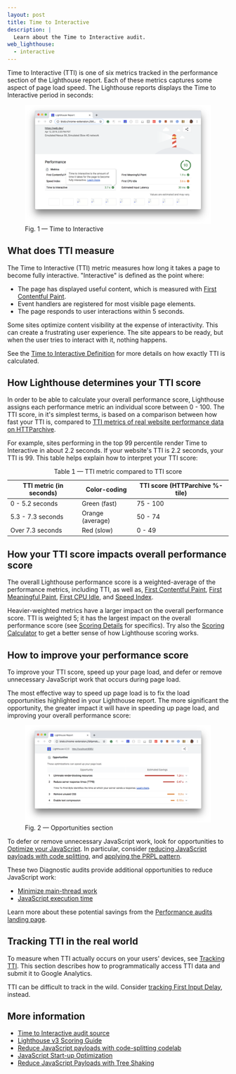 ```yaml
---
layout: post
title: Time to Interactive
description: |
  Learn about the Time to Interactive audit.
web_lighthouse:
  - interactive
---
```


Time to Interactive (TTI) is one of six metrics tracked in the performance section of the Lighthouse report.
Each of these metrics captures some aspect of page load speed.
The Lighthouse reports displays the Time to Interactive period in seconds:

<figure class="w-figure">
  <img class="w-screenshot w-screenshot--filled" src="interactive.png" alt="Lighthouse: Time to Interactive">
  <figcaption class="w-figcaption">
    Fig. 1 — Time to Interactive
  </figcaption>
</figure>

## What does TTI measure

The Time to Interactive (TTI) metric measures how long it takes a page to become fully interactive.
"Interactive" is defined as the point where:

- The page has displayed useful content, which is measured with
[First Contentful Paint](/first-contentful-paint).
- Event handlers are registered for most visible page elements.
- The page responds to user interactions within 5 seconds.

Some sites optimize content visibility at the expense of interactivity.
This can create a frustrating user experience.
The site appears to be ready, but when the user tries to interact with it, nothing happens.

See the [Time to Interactive Definition](https://github.com/WICG/time-to-interactive#definition)
for more details on how exactly TTI is calculated. 

## How Lighthouse determines your TTI score

In order to be able to calculate your overall performance score,
Lighthouse assigns each performance metric an individual score between 0 - 100.
The TTI score, in it's simplest terms,
is based on a comparison between how fast your TTI is,
compared to [TTI metrics of real website performance data on 
HTTParchive](https://httparchive.org/reports/loading-speed#ttci).

For example,
sites performing in the top 99 percentile render Time to Interactive in about 2.2 seconds.
If your website's TTI is 2.2 seconds,
your TTI is 99.
This table helps explain how to interpret your TTI score:

<div class="w-table-wrapper">
  <table>
    <thead>
      <tr>
        <th>TTI metric (in seconds)</th>
        <th>Color-coding</th>
        <th>TTI score (HTTParchive %-tile)</th>
      </tr>
    </thead>
    <tbody>
      <tr>
        <td>0 - 5.2 seconds</td>
        <td>Green (fast)</td> 
        <td>75 - 100</td>
      </tr>
      <tr>
        <td>5.3 - 7.3 seconds</td>
        <td>Orange (average)</td> 
        <td>50 - 74</td>
      </tr>
      <tr>
        <td>Over 7.3 seconds</td>
        <td>Red (slow)</td> 
        <td>0 - 49</td>
      </tr>
    </tbody>
    <caption>Table 1 — TTI metric compared to TTI score</caption>
  </table>
</div>

## How your TTI score impacts overall performance score

The overall Lighthouse performance score is a weighted-average of the performance metrics,
including TTI, as well as,
[First Contentful Paint](/first-contentful-paint),
[First Meaningful Paint](/first-meaningful-paint),
[First CPU Idle](/first-cpu-idle),
and [Speed Index](/speed-index).

Heavier-weighted metrics have a larger impact on the overall performance score.
TTI is weighted 5;
it has the largest impact on the overall performance score
(see [Scoring Details](https://docs.google.com/spreadsheets/d/1Cxzhy5ecqJCucdf1M0iOzM8mIxNc7mmx107o5nj38Eo/edit#gid=0) for specifics).
Try also the [Scoring Calculator](https://docs.google.com/spreadsheets/d/1Cxzhy5ecqJCucdf1M0iOzM8mIxNc7mmx107o5nj38Eo/edit#gid=283330180) to get a better sense of how Lighthouse scoring works.

## How to improve your performance score

To improve your TTI score,
speed up your page load,
and defer or remove unnecessary JavaScript work that occurs during page load.

The most effective way to speed up page load
is to fix the load opportunities highlighted in your Lighthouse report.
The more significant the opportunity,
the greater impact it will have in speeding up page load,
and improving your overall performance score:

<figure class="w-figure">
  <img class="w-screenshot w-screenshot--filled" src="opportunities.png" alt="Lighthouse: Opportunities section">
  <figcaption class="w-figcaption">
    Fig. 2 — Opportunities section
  </figcaption>
</figure>

To defer or remove unnecessary JavaScript work,
look for opportunities to [Optimize your JavaScript](/fast#optimize-your-javascript).
In particular,
consider [reducing JavaScript payloads with code splitting](/reduce-javascript-payloads-with-code-splitting),
and [applying the PRPL pattern](/apply-instant-loading-with-prpl).

These two Diagnostic audits provide additional opportunities
to reduce JavaScript work:

- [Minimize main-thread work](/mainthread-work-breakdown)
- [JavaScript execution time](/bootup-time)

Learn more about these potential savings from the [Performance audits landing page](/lighthouse-performance).

## Tracking TTI in the real world

To measure when TTI actually occurs on your users' devices,
see [Tracking TTI](https://developers.google.com/web/fundamentals/performance/user-centric-performance-metrics#tracking_tti).
This section describes how to programmatically access TTI data and submit it to Google Analytics.

TTI can be difficult to track in the wild.
Consider [tracking First Input Delay](https://developers.google.com/web/updates/2018/05/first-input-delay),
instead.

## More information

- [Time to Interactive audit source](https://github.com/GoogleChrome/lighthouse/blob/master/lighthouse-core/audits/metrics/interactive.js)
- [Lighthouse v3 Scoring Guide](https://developers.google.com/web/tools/lighthouse/v3/scoring)
- [Reduce JavaScript payloads with code-splitting codelab](/codelab-code-splitting)
- [JavaScript Start-up Optimization](https://developers.google.com/web/fundamentals/performance/optimizing-content-efficiency/javascript-startup-optimization/)
- [Reduce JavaScript Payloads with Tree Shaking](https://developers.google.com/web/fundamentals/performance/optimizing-javascript/tree-shaking/)


